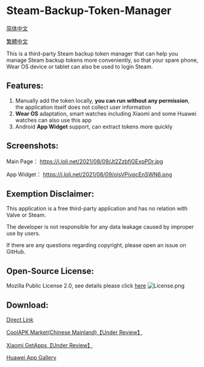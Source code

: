 # Steam-Backup-Token-Manager
[简体中文](README.md) 

[繁體中文](README_zh-Hant.md)

This is a third-party Steam backup token manager that can help you manage Steam backup tokens more conveniently, so that your spare phone, Wear OS device or tablet can also be used to login Steam.

## Features: 
1. Manually add the token locally, **you can run without any permission**, the application itself does not collect user information
2. **Wear OS** adaptation, smart watches including Xiaomi and some Huawei watches can also use this app
3. Android **App Widget** support, can extract tokens more quickly

## Screenshots:
Main Page： https://i.loli.net/2021/08/09/Jt2ZzbfjGExpPDr.jpg

App Widget： https://i.loli.net/2021/08/09/olsVPiypcEnSWN6.png

## Exemption Disclaimer:
This application is a free third-party application and has no relation with Valve or Steam.

The developer is not responsible for any data leakage caused by improper use by users.

If there are any questions regarding copyright, please open an issue on GitHub.

## Open-Source License:
Mozilla Public License 2.0, see details please click [here](LICENSE)
![License.png](https://i.loli.net/2021/08/09/vZ96UNqoJBYXkym.png)

## Download:
[Direct Link](https://github.com/Koukotsukan/Steam-Backup-Token-Manager/releases/latest/download/app-release.apk)

[CoolAPK Market(Chinese Mainland)【Under Review】](https://www.coolapk.com/apk/286904)

[Xiaomi GetApps【Under Review】](https://github.com/Koukotsukan/Steam-Backup-Token-Manager/)

[Huawei App Gallery](https://appgallery.huawei.com/#/app/C104607179)
